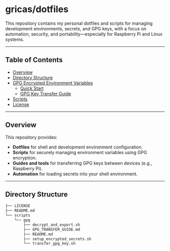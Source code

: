 # gricas/dotfiles

This repository contains my personal dotfiles and scripts for managing development environments, secrets, and GPG keys, with a focus on automation, security, and portability—especially for Raspberry Pi and Linux systems.

---

## Table of Contents

- [Overview](#overview)
- [Directory Structure](#directory-structure)
- [GPG Encrypted Environment Variables](#gpg-encrypted-environment-variables)
  - [Quick Start](scripts/gpg/README.md)
  - [GPG Key Transfer Guide](scripts/gpg/GPG_TRANSFER_GUIDE.md)
- [Scripts](scripts/)
- [License](./LICENSE)

---

## Overview

This repository provides:

- **Dotfiles** for shell and development environment configuration.
- **Scripts** for securely managing environment variables using GPG encryption.
- **Guides and tools** for transferring GPG keys between devices (e.g., Raspberry Pi).
- **Automation** for loading secrets into your shell environment.

---

## Directory Structure

```txt
├── LICENSE
├── README.md
└── scripts
    └── gpg
        ├── decrypt_and_export.sh
        ├── GPG_TRANSFER_GUIDE.md
        ├── README.md
        ├── setup_encrypted_secrets.sh
        └── transfer_gpg_key.sh
```

